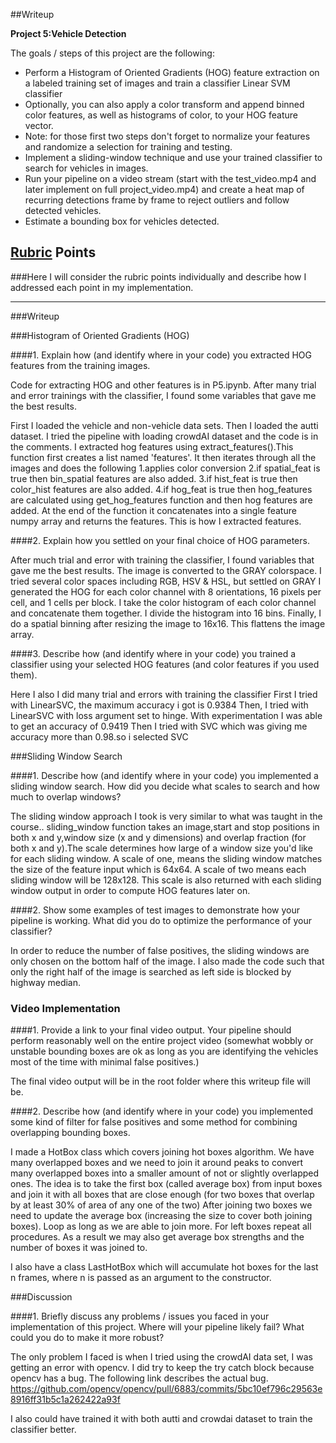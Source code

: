 ##Writeup 


**Project 5:Vehicle Detection**

The goals / steps of this project are the following:

* Perform a Histogram of Oriented Gradients (HOG) feature extraction on a labeled training set of images and train a classifier Linear SVM classifier
* Optionally, you can also apply a color transform and append binned color features, as well as histograms of color, to your HOG feature vector. 
* Note: for those first two steps don't forget to normalize your features and randomize a selection for training and testing.
* Implement a sliding-window technique and use your trained classifier to search for vehicles in images.
* Run your pipeline on a video stream (start with the test_video.mp4 and later implement on full project_video.mp4) and create a heat map of recurring detections frame by frame to reject outliers and follow detected vehicles.
* Estimate a bounding box for vehicles detected.


## [Rubric](https://review.udacity.com/#!/rubrics/513/view) Points
###Here I will consider the rubric points individually and describe how I addressed each point in my implementation.  

---
###Writeup


###Histogram of Oriented Gradients (HOG)

####1. Explain how (and identify where in your code) you extracted HOG features from the training images.

Code for extracting HOG and other features is in P5.ipynb. After many trial and error trainings with the classifier, I found some variables that gave me the best results.

First I loaded the vehicle and non-vehicle data sets. Then I loaded the autti dataset. I tried the pipeline with loading crowdAI dataset and the code is in the comments. I extracted hog features using extract_features().This function first creates a list named 'features'. It then iterates through all the images and does the following
1.applies color conversion
2.if spatial_feat is true then bin_spatial features are also added.
3.if hist_feat is true then color_hist features are also added.
4.if hog_feat is true then hog_features are calculated using get_hog_features function and then hog features are added.
At the end of the function it concatenates into a single feature numpy array and returns the features.
This is how I extracted features.


####2. Explain how you settled on your final choice of HOG parameters.

After much trial and error with training the classifier, I found variables that gave me the best results.
The image is converted to the GRAY colorspace. I tried several color spaces including RGB, HSV & HSL, but settled on GRAY
I generated the HOG for each color channel with 8 orientations, 16 pixels per cell, and 1 cells per block. 
I take the color histogram of each color channel and concatenate them together. I divide the histogram into 16 bins. 
Finally, I do a spatial binning after resizing the image to 16x16. This flattens the image array. 


####3. Describe how (and identify where in your code) you trained a classifier using your selected HOG features (and color features if you used them).

Here I also I did many trial and errors with training the classifier
First I tried with LinearSVC, the maximum accuracy i got is 0.9384
Then, I tried with LinearSVC with loss argument set to hinge. With experimentation I was able to get an accuracy of 0.9419
Then I tried with SVC which was giving me accuracy more than 0.98.so i selected SVC


###Sliding Window Search

####1. Describe how (and identify where in your code) you implemented a sliding window search.  How did you decide what scales to search and how much to overlap windows?

The sliding window approach I took is very similar to what was taught in the course.. sliding_window function takes an image,start and stop positions in both x and y,window size (x and y dimensions) and overlap fraction (for both x and y).The scale determines how large of a window size you'd like for each sliding window. A scale of one, means the sliding window matches the size of the feature input which is 64x64. A scale of two means each sliding window will be 128x128. This scale is also returned with each sliding window output in order to compute HOG features later on.

####2. Show some examples of test images to demonstrate how your pipeline is working.  What did you do to optimize the performance of your classifier?

In order to reduce the number of false positives, the sliding windows are only chosen on the bottom half of the image.  I also made the code such that only the right half of the image is searched as left side is blocked by highway median.


### Video Implementation

####1. Provide a link to your final video output.  Your pipeline should perform reasonably well on the entire project video (somewhat wobbly or unstable bounding boxes are ok as long as you are identifying the vehicles most of the time with minimal false positives.)

The final video output will be in the root folder where this writeup file will be.


####2. Describe how (and identify where in your code) you implemented some kind of filter for false positives and some method for combining overlapping bounding boxes.

I made a HotBox class which covers joining hot boxes algorithm. We have many overlapped boxes and we need to join it around peaks to convert many overlapped boxes into a smaller amount of not or slightly overlapped ones. The idea is to take the first box (called average box) from input boxes and join it with all boxes that are close enough (for two boxes that overlap by at least 30% of area of any one of the two) After joining two boxes we need to update the average box (increasing the size to cover both joining boxes). Loop as long as we are able to join more. For left boxes repeat all procedures. As a result we may also get average box strengths and the number of boxes it was joined to.

I also have a class LastHotBox which will accumulate hot boxes for the last n frames, where n is passed as an argument to the constructor. 

###Discussion

####1. Briefly discuss any problems / issues you faced in your implementation of this project.  Where will your pipeline likely fail?  What could you do to make it more robust?

The only problem I faced is when I tried using the crowdAI data set, I was getting an error with opencv. I did try to keep the try catch block because opencv has a bug.
The following link describes the actual bug.
 https://github.com/opencv/opencv/pull/6883/commits/5bc10ef796c29563e8916ff31b5c1a262422a93f

 I also could have trained it with both autti and crowdai dataset to train the classifier better.



